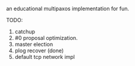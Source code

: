 an educational multipaxos implementation for fun.

TODO:
1. catchup
2. #0 proposal optimization.
3. master election
4. plog recover (done)
5. default tcp network impl
